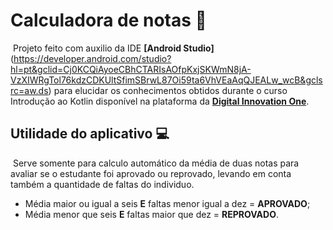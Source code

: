 # Calculadora de notas :calling:



​	Projeto feito com auxilio da IDE **[Android Studio]**(https://developer.android.com/studio?hl=pt&gclid=Cj0KCQiAyoeCBhCTARIsAOfpKxjSKWmN8jA-VzXIWRgTol76kdzCDKUltSfimSBrwL87Oi59ta6VhVEaAqQJEALw_wcB&gclsrc=aw.ds) para elucidar os conhecimentos obtidos durante o curso Introdução ao Kotlin disponível na plataforma da **[Digital Innovation One](https://web.digitalinnovation.one/)**.



## Utilidade do aplicativo :computer:



​	Serve somente para calculo automático da média de duas notas para avaliar se o estudante foi aprovado ou reprovado, levando em conta também a quantidade de faltas do individuo.

- Média maior ou igual a seis **E** faltas menor igual a dez =  **APROVADO**;
- Média menor que seis **E** faltas maior que dez = **REPROVADO**.

